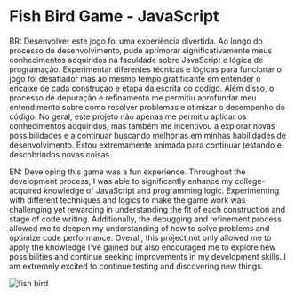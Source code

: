 <h1> <strong>Fish Bird Game - JavaScript</strong> </h1>

BR: Desenvolver este jogo foi uma experiência divertida. Ao longo do processo de desenvolvimento, pude aprimorar significativamente meus conhecimentos adquiridos na faculdade sobre  JavaScript e lógica de programação.
Experimentar diferentes técnicas e lógicas para funcionar o jogo foi desafiador mas ao mesmo tempo gratificante em entender o encaixe de cada construçao e etapa da escrita do codigo. 
Além disso, o processo de depuração e refinamento me permitiu aprofundar meu entendimento sobre como resolver problemas e otimizar o desempenho do código. 
No geral, este projeto não apenas me permitiu aplicar os conhecimentos adquiridos, mas também me incentivou a explorar novas possibilidades e a continuar buscando melhorias em minhas habilidades de desenvolvimento. 
Estou extremamente animada para continuar testando e descobrindos novas coisas.

EN: Developing this game was a fun experience. Throughout the development process, I was able to significantly enhance my college-acquired knowledge of JavaScript and programming logic. Experimenting with different techniques and logics to make the game work was challenging yet rewarding in understanding the fit of each construction and stage of code writing. Additionally, the debugging and refinement process allowed me to deepen my understanding of how to solve problems and optimize code performance. Overall, this project not only allowed me to apply the knowledge I've gained but also encouraged me to explore new possibilities and continue seeking improvements in my development skills. I am extremely excited to continue testing and discovering new things.


![fish bird](https://github.com/EmmyReis/Fish-Bird-Game---JS/assets/162520036/a78709c5-be22-43d2-85eb-d3b35c2ff63c)
